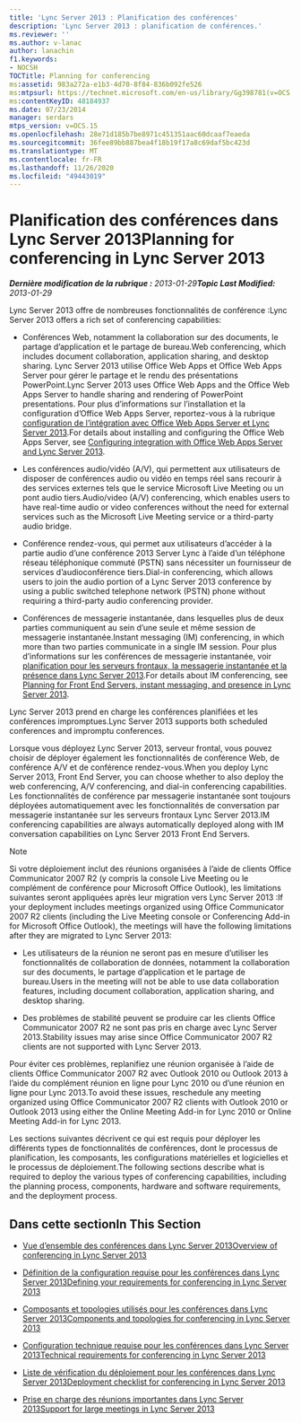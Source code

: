 ```yaml
---
title: 'Lync Server 2013 : Planification des conférences'
description: 'Lync Server 2013 : planification de conférences.'
ms.reviewer: ''
ms.author: v-lanac
author: lanachin
f1.keywords:
- NOCSH
TOCTitle: Planning for conferencing
ms:assetid: 983a272a-e1b3-4d70-8f84-836b092fe526
ms:mtpsurl: https://technet.microsoft.com/en-us/library/Gg398781(v=OCS.15)
ms:contentKeyID: 48184937
ms.date: 07/23/2014
manager: serdars
mtps_version: v=OCS.15
ms.openlocfilehash: 28e71d185b7be8971c451351aac60dcaaf7eaeda
ms.sourcegitcommit: 36fee89bb887bea4f18b19f17a8c69daf5bc423d
ms.translationtype: MT
ms.contentlocale: fr-FR
ms.lasthandoff: 11/26/2020
ms.locfileid: "49443019"
---
```

# <a name="planning-for-conferencing-in-lync-server-2013"></a><span data-ttu-id="1cee9-103">Planification des conférences dans Lync Server 2013</span><span class="sxs-lookup"><span data-stu-id="1cee9-103">Planning for conferencing in Lync Server 2013</span></span>

<div data-xmlns="http://www.w3.org/1999/xhtml">

<div class="topic" data-xmlns="http://www.w3.org/1999/xhtml" data-msxsl="urn:schemas-microsoft-com:xslt" data-cs="https://msdn.microsoft.com/">

<div data-asp="https://msdn2.microsoft.com/asp">



</div>

<div id="mainSection">

<div id="mainBody"><span data-ttu-id="1cee9-104">

<span> </span></span><span class="sxs-lookup"><span data-stu-id="1cee9-104">

<span> </span></span></span>

<span data-ttu-id="1cee9-105">_**Dernière modification de la rubrique :** 2013-01-29_</span><span class="sxs-lookup"><span data-stu-id="1cee9-105">_**Topic Last Modified:** 2013-01-29_</span></span>

<span data-ttu-id="1cee9-106">Lync Server 2013 offre de nombreuses fonctionnalités de conférence :</span><span class="sxs-lookup"><span data-stu-id="1cee9-106">Lync Server 2013 offers a rich set of conferencing capabilities:</span></span>

  - <span data-ttu-id="1cee9-107">Conférences Web, notamment la collaboration sur des documents, le partage d’application et le partage de bureau.</span><span class="sxs-lookup"><span data-stu-id="1cee9-107">Web conferencing, which includes document collaboration, application sharing, and desktop sharing.</span></span> <span data-ttu-id="1cee9-108">Lync Server 2013 utilise Office Web Apps et Office Web Apps Server pour gérer le partage et le rendu des présentations PowerPoint.</span><span class="sxs-lookup"><span data-stu-id="1cee9-108">Lync Server 2013 uses Office Web Apps and the Office Web Apps Server to handle sharing and rendering of PowerPoint presentations.</span></span> <span data-ttu-id="1cee9-109">Pour plus d’informations sur l’installation et la configuration d’Office Web Apps Server, reportez-vous à la rubrique [configuration de l’intégration avec Office Web Apps Server et Lync Server 2013](lync-server-2013-enabling-office-web-apps-server-and-lync-server-2013.md).</span><span class="sxs-lookup"><span data-stu-id="1cee9-109">For details about installing and configuring the Office Web Apps Server, see [Configuring integration with Office Web Apps Server and Lync Server 2013](lync-server-2013-enabling-office-web-apps-server-and-lync-server-2013.md).</span></span>

  - <span data-ttu-id="1cee9-110">Les conférences audio/vidéo (A/V), qui permettent aux utilisateurs de disposer de conférences audio ou vidéo en temps réel sans recourir à des services externes tels que le service Microsoft Live Meeting ou un pont audio tiers.</span><span class="sxs-lookup"><span data-stu-id="1cee9-110">Audio/video (A/V) conferencing, which enables users to have real-time audio or video conferences without the need for external services such as the Microsoft Live Meeting service or a third-party audio bridge.</span></span>

  - <span data-ttu-id="1cee9-111">Conférence rendez-vous, qui permet aux utilisateurs d’accéder à la partie audio d’une conférence 2013 Server Lync à l’aide d’un téléphone réseau téléphonique commuté (PSTN) sans nécessiter un fournisseur de services d’audioconférence tiers.</span><span class="sxs-lookup"><span data-stu-id="1cee9-111">Dial-in conferencing, which allows users to join the audio portion of a Lync Server 2013 conference by using a public switched telephone network (PSTN) phone without requiring a third-party audio conferencing provider.</span></span>

  - <span data-ttu-id="1cee9-112">Conférences de messagerie instantanée, dans lesquelles plus de deux parties communiquent au sein d’une seule et même session de messagerie instantanée.</span><span class="sxs-lookup"><span data-stu-id="1cee9-112">Instant messaging (IM) conferencing, in which more than two parties communicate in a single IM session.</span></span> <span data-ttu-id="1cee9-113">Pour plus d’informations sur les conférences de messagerie instantanée, voir [planification pour les serveurs frontaux, la messagerie instantanée et la présence dans Lync Server 2013](lync-server-2013-planning-for-front-end-servers-instant-messaging-and-presence.md).</span><span class="sxs-lookup"><span data-stu-id="1cee9-113">For details about IM conferencing, see [Planning for Front End Servers, instant messaging, and presence in Lync Server 2013](lync-server-2013-planning-for-front-end-servers-instant-messaging-and-presence.md).</span></span>

<span data-ttu-id="1cee9-114">Lync Server 2013 prend en charge les conférences planifiées et les conférences impromptues.</span><span class="sxs-lookup"><span data-stu-id="1cee9-114">Lync Server 2013 supports both scheduled conferences and impromptu conferences.</span></span>

<span data-ttu-id="1cee9-115">Lorsque vous déployez Lync Server 2013, serveur frontal, vous pouvez choisir de déployer également les fonctionnalités de conférence Web, de conférence A/V et de conférence rendez-vous.</span><span class="sxs-lookup"><span data-stu-id="1cee9-115">When you deploy Lync Server 2013, Front End Server, you can choose whether to also deploy the web conferencing, A/V conferencing, and dial-in conferencing capabilities.</span></span> <span data-ttu-id="1cee9-116">Les fonctionnalités de conférence par messagerie instantanée sont toujours déployées automatiquement avec les fonctionnalités de conversation par messagerie instantanée sur les serveurs frontaux Lync Server 2013.</span><span class="sxs-lookup"><span data-stu-id="1cee9-116">IM conferencing capabilities are always automatically deployed along with IM conversation capabilities on Lync Server 2013 Front End Servers.</span></span>

<div>


> [!NOTE]  
> <span data-ttu-id="1cee9-117">Si votre déploiement inclut des réunions organisées à l’aide de clients Office Communicator 2007 R2 (y compris la console Live Meeting ou le complément de conférence pour Microsoft Office Outlook), les limitations suivantes seront appliquées après leur migration vers Lync Server 2013 :</span><span class="sxs-lookup"><span data-stu-id="1cee9-117">If your deployment includes meetings organized using Office Communicator 2007 R2 clients (including the Live Meeting console or Conferencing Add-in for Microsoft Office Outlook), the meetings will have the following limitations after they are migrated to Lync Server 2013:</span></span> 
> <UL>
> <LI>
> <P><span data-ttu-id="1cee9-118">Les utilisateurs de la réunion ne seront pas en mesure d’utiliser les fonctionnalités de collaboration de données, notamment la collaboration sur des documents, le partage d’application et le partage de bureau.</span><span class="sxs-lookup"><span data-stu-id="1cee9-118">Users in the meeting will not be able to use data collaboration features, including document collaboration, application sharing, and desktop sharing.</span></span></P>
> <LI>
> <P><span data-ttu-id="1cee9-119">Des problèmes de stabilité peuvent se produire car les clients Office Communicator 2007 R2 ne sont pas pris en charge avec Lync Server 2013.</span><span class="sxs-lookup"><span data-stu-id="1cee9-119">Stability issues may arise since Office Communicator 2007 R2 clients are not supported with Lync Server 2013.</span></span></P></LI></UL><span data-ttu-id="1cee9-120">Pour éviter ces problèmes, replanifiez une réunion organisée à l’aide de clients Office Communicator 2007 R2 avec Outlook 2010 ou Outlook 2013 à l’aide du complément réunion en ligne pour Lync 2010 ou d’une réunion en ligne pour Lync 2013.</span><span class="sxs-lookup"><span data-stu-id="1cee9-120">To avoid these issues, reschedule any meeting organized using Office Communicator 2007 R2 clients with Outlook 2010 or Outlook 2013 using either the Online Meeting Add-in for Lync 2010 or Online Meeting Add-in for Lync 2013.</span></span>



</div>

<span data-ttu-id="1cee9-121">Les sections suivantes décrivent ce qui est requis pour déployer les différents types de fonctionnalités de conférences, dont le processus de planification, les composants, les configurations matérielles et logicielles et le processus de déploiement.</span><span class="sxs-lookup"><span data-stu-id="1cee9-121">The following sections describe what is required to deploy the various types of conferencing capabilities, including the planning process, components, hardware and software requirements, and the deployment process.</span></span>

<div>

## <a name="in-this-section"></a><span data-ttu-id="1cee9-122">Dans cette section</span><span class="sxs-lookup"><span data-stu-id="1cee9-122">In This Section</span></span>

  - [<span data-ttu-id="1cee9-123">Vue d’ensemble des conférences dans Lync Server 2013</span><span class="sxs-lookup"><span data-stu-id="1cee9-123">Overview of conferencing in Lync Server 2013</span></span>](lync-server-2013-overview-of-conferencing.md)

  - [<span data-ttu-id="1cee9-124">Définition de la configuration requise pour les conférences dans Lync Server 2013</span><span class="sxs-lookup"><span data-stu-id="1cee9-124">Defining your requirements for conferencing in Lync Server 2013</span></span>](lync-server-2013-defining-your-requirements-for-conferencing.md)

  - [<span data-ttu-id="1cee9-125">Composants et topologies utilisés pour les conférences dans Lync Server 2013</span><span class="sxs-lookup"><span data-stu-id="1cee9-125">Components and topologies for conferencing in Lync Server 2013</span></span>](lync-server-2013-components-and-topologies-for-conferencing.md)

  - [<span data-ttu-id="1cee9-126">Configuration technique requise pour les conférences dans Lync Server 2013</span><span class="sxs-lookup"><span data-stu-id="1cee9-126">Technical requirements for conferencing in Lync Server 2013</span></span>](lync-server-2013-technical-requirements-for-conferencing.md)

  - [<span data-ttu-id="1cee9-127">Liste de vérification du déploiement pour les conférences dans Lync Server 2013</span><span class="sxs-lookup"><span data-stu-id="1cee9-127">Deployment checklist for conferencing in Lync Server 2013</span></span>](lync-server-2013-deployment-checklist-for-conferencing.md)

  - [<span data-ttu-id="1cee9-128">Prise en charge des réunions importantes dans Lync Server 2013</span><span class="sxs-lookup"><span data-stu-id="1cee9-128">Support for large meetings in Lync Server 2013</span></span>](lync-server-2013-support-for-large-meetings.md)

<span data-ttu-id="1cee9-129"></div>

</div>

<span> </span>

</div>

</div>

</span><span class="sxs-lookup"><span data-stu-id="1cee9-129"></div>

</div>

<span> </span>

</div>

</div>

</span></span></div>

